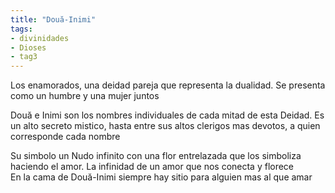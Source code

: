 ```yaml
---
title: "Două-Inimi"
tags:
- divinidades
- Dioses
- tag3
---
```

Los enamorados, una deidad pareja que representa la dualidad. Se presenta como un humbre y una mujer juntos  
  
Două e Inimi son los nombres individuales de cada mitad de esta Deidad. Es un alto secreto mistico, hasta entre sus altos clerigos mas devotos, a quien corresponde cada nombre  
  
  
Su simbolo un Nudo infinito con una flor entrelazada que los simboliza haciendo el amor. La infinidad de un amor que nos conecta y florece  
En la cama de Două-Inimi siempre hay sitio para alguien mas al que amar